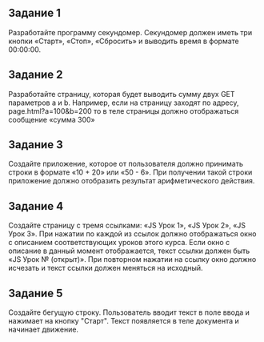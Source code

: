 ﻿## Задание 1 
Разработайте программу секундомер. Секундомер должен иметь три кнопки «Старт», «Стоп», «Сбросить» и выводить время в формате 00:00:00. 
 
## Задание 2 
Разработайте страницу, которая будет выводить сумму двух GET параметров a и b. Например, если на страницу заходят по адресу, 
page.html?a=100&b=200 то в теле страницы должно отображаться сообщение «сумма 300» 
 
## Задание 3 
Создайте приложение, которое от пользователя должно принимать строки в формате «10 + 20» или «50 - 6». 
При получении такой строки приложение должно отобразить результат арифметического действия. 
 
## Задание 4 
Создайте страницу с тремя ссылками: «JS Урок 1», «JS Урок 2», «JS Урок 3». При нажатии по каждой из ссылок должно отображаться окно с описанием соответствующих уроков этого курса. 
Если окно с описание в данный момент отображается, текст ссылки должен быть «JS Урок № (открыт)». При повторном нажатии на ссылку окно должно исчезать и текст ссылки должен меняться на исходный. 
 
## Задание 5 
Создайте бегущую строку. Пользователь вводит текст в поле ввода и нажимает на кнопку "Старт". 
Текст появляется в теле документа и начинает движение. 